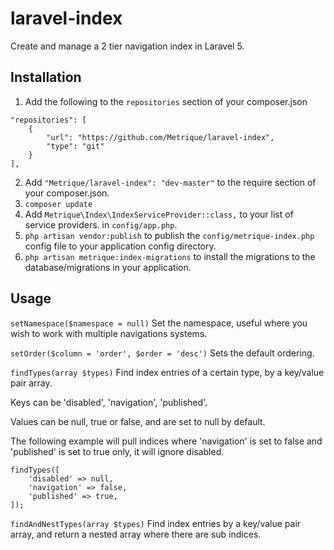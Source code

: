 # laravel-index

Create and manage a 2 tier navigation index in Laravel 5.

## Installation

1. Add the following to the `repositories` section of your composer.json

```
"repositories": [
    {
        "url": "https://github.com/Metrique/laravel-index",
        "type": "git"
    }
],
```

2. Add `"Metrique/laravel-index": "dev-master"` to the require section of your composer.json.
3. `composer update`
4. Add `Metrique\Index\IndexServiceProvider::class,` to your list of service providers. in `config/app.php`.
5. `php artisan vendor:publish` to publish the `config/metrique-index.php` config file to your application config directory.
6. `php artisan metrique:index-migrations` to install the migrations to the database/migrations in your application.

## Usage

`setNamespace($namespace = null)` Set the namespace, useful where you wish to work with multiple navigations systems.

`setOrder($column = 'order', $order = 'desc')` Sets the default ordering.

`findTypes(array $types)` Find index entries of a certain type, by a key/value pair array.

Keys can be 'disabled', 'navigation', 'published'.

Values can be null, true or false, and are set to null by default.

The following example will pull indices where 'navigation' is set
to false and 'published' is set to true only, it will ignore disabled.

```
findTypes([
    'disabled' => null,
    'navigation' => false,
    'published' => true,
]);
```

`findAndNestTypes(array $types)` Find index entries by a key/value pair array, and return a nested array where there are sub indices.

